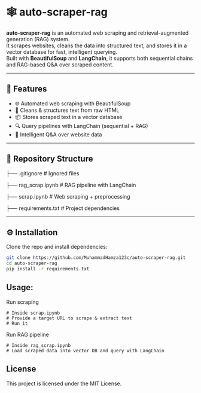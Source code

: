 # 🕸️ auto-scraper-rag

**auto-scraper-rag** is an automated web scraping and retrieval-augmented generation (RAG) system.  
It scrapes websites, cleans the data into structured text, and stores it in a vector database for fast, intelligent querying.  
Built with **BeautifulSoup** and **LangChain**, it supports both sequential chains and RAG-based Q&A over scraped content.

---

## 🚀 Features
- 🌐 Automated web scraping with BeautifulSoup  
- 🧹 Cleans & structures text from raw HTML  
- 📦 Stores scraped text in a vector database  
- 🔍 Query pipelines with LangChain (sequential + RAG)  
- 🤖 Intelligent Q&A over website data  

---

## 📂 Repository Structure

├── .gitignore # Ignored files

├── rag_scrap.ipynb # RAG pipeline with LangChain

├── scrap.ipynb # Web scraping + preprocessing

├── requirements.txt # Project dependencies


---

## ⚙️ Installation
Clone the repo and install dependencies:
```bash
git clone https://github.com/MuhammadHamza123c/auto-scraper-rag.git
cd auto-scraper-rag
pip install -r requirements.txt
```

## **Usage**:
Run scraping

```
# Inside scrap.ipynb
# Provide a target URL to scrape & extract text
# Run it
```
Run RAG pipeline

```
# Inside rag_scrap.ipynb
# Load scraped data into vector DB and query with LangChain

```
## **License**

This project is licensed under the MIT License.
